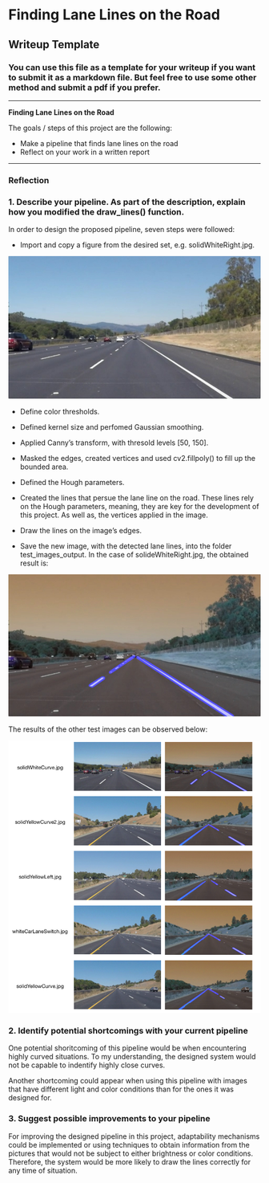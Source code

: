 # **Finding Lane Lines on the Road** 

## Writeup Template

### You can use this file as a template for your writeup if you want to submit it as a markdown file. But feel free to use some other method and submit a pdf if you prefer.

---

**Finding Lane Lines on the Road**

The goals / steps of this project are the following:
* Make a pipeline that finds lane lines on the road
* Reflect on your work in a written report


[//]: # (Image References)

[image1]: ./test_images/solidWhiteRight.jpg "solidWhiteRight"
[image2]: ./test_images_output/solidWhiteRight-out.jpg "solidWhiteRight Output"
[image3]: ./test_images_output/results.jpg "Results"

---

### Reflection

### 1. Describe your pipeline. As part of the description, explain how you modified the draw_lines() function.

In order to design the proposed pipeline, seven steps were followed: 

* Import and copy a figure from the desired set, e.g. solidWhiteRight.jpg. 

![alt text][image1]

* Define color thresholds. 

* Defined kernel size and perfomed Gaussian smoothing. 

* Applied Canny’s transform, with thresold levels [50, 150]. 

* Masked the edges, created vertices and used cv2.fillpoly() to fill up the bounded area. 

* Defined the Hough parameters. 

* Created the lines that persue the lane line on the road. These lines rely on the Hough parameters, meaning, they are key for the development of this project. As well as, the vertices applied in the image. 

* Draw the lines on the image’s edges. 

* Save the new image, with the detected lane lines, into the folder test_images_output. In the case of solideWhiteRight.jpg, the obtained result is: 

![alt text][image2]

The results of the other test images can be observed below: 

![alt-text-1][image3] 

### 2. Identify potential shortcomings with your current pipeline


One potential shoritcoming of this pipeline would be when encountering highly curved situations. To my understanding, the designed system would not be capable to indentify highly close curves. 

Another shortcoming could appear when using this pipeline with images that have different light and color conditions than for the ones it was designed for. 



### 3. Suggest possible improvements to your pipeline

For improving the designed pipeline in this project, adaptability mechanisms could be implemented or using techniques to obtain information from the pictures that would not be subject to either brightness or color conditions. Therefore, the system would be more likely to draw the lines correctly for any time of situation. 
